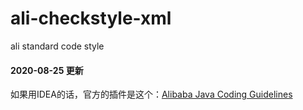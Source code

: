 # ali-checkstyle-xml
ali standard code style

#### 2020-08-25 更新
如果用IDEA的话，官方的插件是这个：[Alibaba Java Coding Guidelines](https://plugins.jetbrains.com/plugin/10046-alibaba-java-coding-guidelines)
